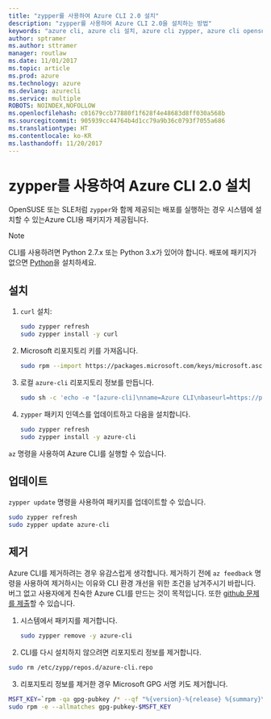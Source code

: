 ```yaml
---
title: "zypper를 사용하여 Azure CLI 2.0 설치"
description: "zypper를 사용하여 Azure CLI 2.0을 설치하는 방법"
keywords: "azure cli, azure cli 설치, azure cli zypper, azure cli opensuse, azure cli sle"
author: sptramer
ms.author: sttramer
manager: routlaw
ms.date: 11/01/2017
ms.topic: article
ms.prod: azure
ms.technology: azure
ms.devlang: azurecli
ms.service: multiple
ROBOTS: NOINDEX,NOFOLLOW
ms.openlocfilehash: c01679ccb77880f1f628f4e48683d8ff030a568b
ms.sourcegitcommit: 905939cc44764b4d1cc79a9b36c0793f7055a686
ms.translationtype: HT
ms.contentlocale: ko-KR
ms.lasthandoff: 11/20/2017
---
```

# <a name="install-azure-cli-20-with-zypper"></a>zypper를 사용하여 Azure CLI 2.0 설치

OpenSUSE 또는 SLE처럼 `zypper`와 함께 제공되는 배포를 실행하는 경우 시스템에 설치할 수 있는Azure CLI용 패키지가 제공됩니다.

> [!NOTE]
> CLI를 사용하려면 Python 2.7.x 또는 Python 3.x가 있어야 합니다. 배포에 패키지가 없으면 [Python](https://www.python.org/downloads/)을 설치하세요.

## <a name="install"></a>설치 

1. `curl` 설치:

   ```bash
   sudo zypper refresh
   sudo zypper install -y curl
   ```

2. Microsoft 리포지토리 키를 가져옵니다.

   ```bash
   sudo rpm --import https://packages.microsoft.com/keys/microsoft.asc
   ```

3. 로컬 `azure-cli` 리포지토리 정보를 만듭니다.

   ```bash
   sudo sh -c 'echo -e "[azure-cli]\nname=Azure CLI\nbaseurl=https://packages.microsoft.com/yumrepos/azure-cli\nenabled=1\ntype=rpm-md\ngpgcheck=1\ngpgkey=https://packages.microsoft.com/keys/microsoft.asc" > /etc/zypp/repos.d/azure-cli.repo'
   ```

4. `zypper` 패키지 인덱스를 업데이트하고 다음을 설치합니다.

   ```bash
   sudo zypper refresh
   sudo zypper install -y azure-cli
   ```

`az` 명령을 사용하여 Azure CLI를 실행할 수 있습니다.

## <a name="update"></a>업데이트

`zypper update` 명령을 사용하여 패키지를 업데이트할 수 있습니다.

```bash
sudo zypper refresh
sudo zypper update azure-cli
```

## <a name="uninstall"></a>제거

Azure CLI를 제거하려는 경우 유감스럽게 생각합니다. 제거하기 전에 `az feedback` 명령을 사용하여 제거하시는 이유와 CLI 환경 개선을 위한 조건을 남겨주시기 바랍니다. 버그 없고 사용자에게 친숙한 Azure CLI를 만드는 것이 목적입니다. 또한 [github 문제를 제출](https://github.com/Azure/azure-cli/issues)할 수 있습니다.

1. 시스템에서 패키지를 제거합니다.

    ```bash
    sudo zypper remove -y azure-cli
    ```

2. CLI를 다시 설치하지 않으려면 리포지토리 정보를 제거합니다.

  ```bash
  sudo rm /etc/zypp/repos.d/azure-cli.repo
  ```

3. 리포지토리 정보를 제거한 경우 Microsoft GPG 서명 키도 제거합니다.

  ```bash
  MSFT_KEY=`rpm -qa gpg-pubkey /* --qf "%{version}-%{release} %{summary}\n" | grep Microsoft | awk '{print $1}'`
  sudo rpm -e --allmatches gpg-pubkey-$MSFT_KEY
  ```


